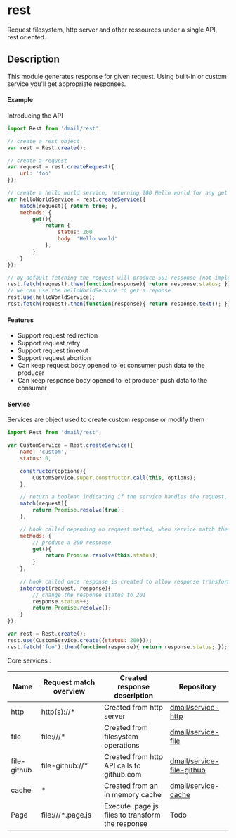 # rest

Request filesystem, http server and other ressources under a single API, rest oriented.

## Description

This module generates response for given request. Using built-in or custom service you'll get appropriate responses. 

#### Example

Introducing the API

```javascript
import Rest from 'dmail/rest';

// create a rest object
var rest = Rest.create();

// create a request
var request = rest.createRequest({
	url: 'foo'
});

// create a hello world service, returning 200 Hello world for any get request
var helloWorldService = rest.createService({
	match(request){ return true; },
	methods: {
		get(){
			return {
				status: 200
				body: 'Hello world'
			};
		}
	}
});

// by default fetching the request will produce 501 response (not implemented)
rest.fetch(request).then(function(response){ return response.status; }); // 501
// we can use the helloWorldService to get a reponse
rest.use(helloWorldService);
rest.fetch(request).then(function(response){ return response.text(); }); // 'Hello world'
```

#### Features

- Support request redirection
- Support request retry
- Support request timeout
- Support request abortion
- Can keep request body opened to let consumer push data to the producer
- Can keep response body opened to let producer push data to the consumer

#### Service

Services are object used to create custom response or modify them

```javascript
import Rest from 'dmail/rest';

var CustomService = Rest.createService({
	name: 'custom',
	status: 0,

	constructor(options){
		CustomService.super.constructor.call(this, options);
	},

	// return a boolean indicating if the service handles the request, support thenable
	match(request){
		return Promise.resolve(true);
	},

	// hook called depending on request.method, when service match the request
	methods: {
		// produce a 200 response
		get(){
			return Promise.resolve(this.status);
		}
	},
	
	// hook called once response is created to allow response transformation
	intercept(request, response){
		// change the response status to 201
		response.status++;
		return Promise.resolve();
	}
});

var rest = Rest.create();
rest.use(CustomService.create({status: 200}));
rest.fetch('foo').then(function(response){ return response.status; }); // 201
```

Core services :

Name | Request match overview | Created response description | Repository
---- | ---------------- | ----------- | ------------
http | http(s)://* | Created from http server | [dmail/service-http](https://github.com/dmail/service-http)
file | file:///* | Created from filesystem operations | [dmail/service-file](https://github.com/dmail/service-file)
file-github | file-github://* | Created from http API calls to github.com | [dmail/service-file-github](https://github.com/dmail/service-file-github)
cache | * | Created from an in memory cache | [dmail/service-cache](https://github.com/dmail/service-cache)
Page | file:///*.page.js | Execute .page.js files to transform the response | Todo 
